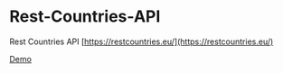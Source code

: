 # Rest-Countries-API

Rest Countries API [https://restcountries.eu/](https://restcountries.eu/)


[Demo](https://github.com/html-monster/countries-test-app)
